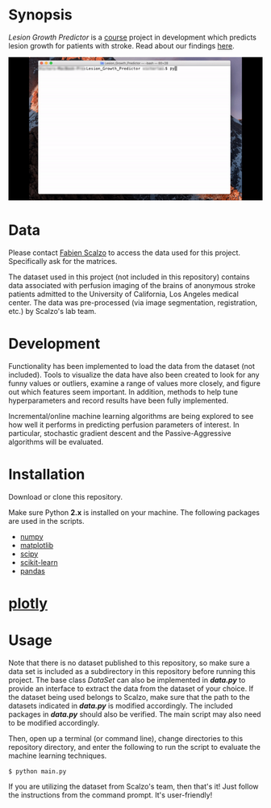 # Synopsis

*Lesion Growth Predictor* is a [course](https://sa.ucla.edu/ro/Public/SOC/Results/ClassDetail?term_cd=17S&subj_area_cd=COM%20SCI&crs_catlg_no=0188%20%20%20%20&class_id=187827210&class_no=%20002%20%20)
project in development which predicts lesion growth for patients with stroke.
Read about our findings [here](https://sites.google.com/g.ucla.edu/predicting-lesion-growth).

![Demo](hub/demo.gif "Program demo")

# Data
Please contact [Fabien Scalzo](http://web.cs.ucla.edu/~fab/) to access the data
used for this project. Specifically ask for the matrices.

The dataset used in this project (not included in this repository) contains 
data associated with perfusion imaging of the brains of anonymous stroke 
patients admitted to the University of California, Los Angeles medical center.
The data was pre-processed (via image segmentation, registration, etc.) by 
Scalzo's lab team.

# Development
Functionality has been implemented to load the data from the dataset (not
included). Tools to visualize the data have also been created to look for any
funny values or outliers, examine a range of values more closely, and figure
out which features seem important. In addition, methods to help tune
hyperparameters and record results have been fully implemented.

Incremental/online machine learning algorithms are being explored to see how 
well it performs in predicting perfusion parameters of interest. In particular,
stochastic gradient descent and the Passive-Aggressive algorithms will be 
evaluated.

# Installation
Download or clone this repository. 

Make sure Python **2.x** is installed on your machine. The following 
packages are used in the scripts.

* [numpy](http://www.numpy.org/)
* [matplotlib](https://matplotlib.org/)
* [scipy](https://www.scipy.org/)
* [scikit-learn](http://scikit-learn.org/stable/)
* [pandas](http://pandas.pydata.org/)
# [plotly](https://plot.ly/)

# Usage
Note that there is no dataset published to this repository, so make sure a 
data set is included as a subdirectory in this repository before running this 
project. The base class *DataSet* can also be implemented in **_data.py_** to 
provide an interface to extract the data from the dataset of your choice. If 
the dataset being used belongs to Scalzo, make sure that the path to the
datasets indicated in **_data.py_** is modified accordingly. The included
packages in **_data.py_** should also be verified. The main script may also
need to be modified accordingly.

Then, open up a terminal (or command line), change directories to this 
repository directory, and enter the following to run the script to evaluate 
the machine learning techniques.

```
$ python main.py
```

If you are utilizing the dataset from Scalzo's team, then that's it! Just
follow the instructions from the command prompt. It's user-friendly!
